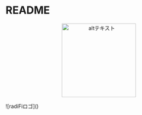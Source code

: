# README
<p align="center">
  <img src="https://user-images.githubusercontent.com/97184603/221413460-0825f4a3-d5bb-4142-8580-586a8894e714.jpg" alt="altテキスト" width="200">
</p>
![radiFiロゴ]()

<!--
**Sugimotomatty/Sugimotomatty** is a ✨ _special_ ✨ repository because its `README.md` (this file) appears on your GitHub profile.

Here are some ideas to get you started:

- 🔭 I’m currently working on ...
- 🌱 I’m currently learning ...
- 👯 I’m looking to collaborate on ...
- 🤔 I’m looking for help with ...
- 💬 Ask me about ...
- 📫 How to reach me: ...
- 😄 Pronouns: ...
- ⚡ Fun fact: ...
-->
